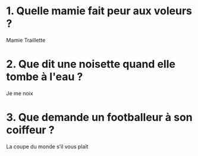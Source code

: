# 1. Quelle mamie fait peur aux voleurs ?
Mamie Traillette

# 2. Que dit une noisette quand elle tombe à l'eau ?
Je me noix

# 3. Que demande un footballeur à son coiffeur ?
La coupe du monde s’il vous plaît